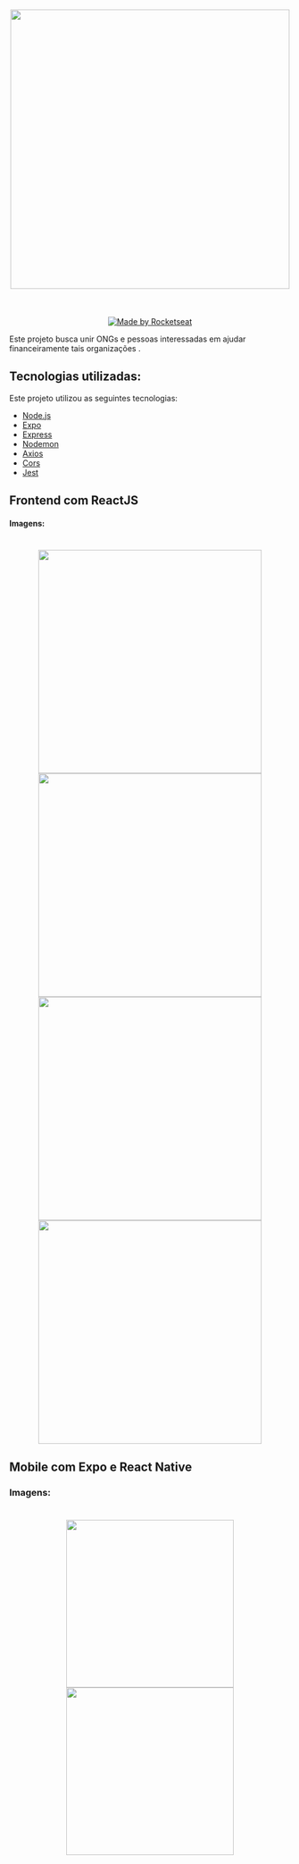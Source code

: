 <h1 align="center">
  <img src="https://user-images.githubusercontent.com/59981795/78054744-e71d6100-7358-11ea-9483-d505d3ffac80.png" width="500"/>
</h1>
<br>
<p align="center">
  <a href="https://rocketseat.com.br">
    <img alt="Made by Rocketseat" src="https://img.shields.io/badge/made%20by-Rocketseat-grey">
  </a>
</p>

Este projeto busca unir ONGs e pessoas interessadas em ajudar financeiramente tais organizações .

## Tecnologias utilizadas:

Este projeto utilizou as seguintes tecnologias:
- [Node.js](https://nodejs.org/en/)
- [Expo](https://expo.io/)
- [Express](https://expressjs.com/pt-br/)
- [Nodemon](https://www.npmjs.com/package/nodemon)
- [Axios](https://www.npmjs.com/package/axios)
- [Cors](https://www.npmjs.com/package/cors)
- [Jest](https://www.npmjs.com/package/jest)

## Frontend com ReactJS

#### Imagens:

<h1 align="center">
  <img src="https://user-images.githubusercontent.com/59981795/78056888-344f0200-735c-11ea-9643-42cb6d43192e.PNG" width="400"/>
  <img src="https://user-images.githubusercontent.com/59981795/78056921-403ac400-735c-11ea-97a3-3fb90d3299b0.PNG" width="400"/>
  <img src="https://user-images.githubusercontent.com/59981795/78056940-4a5cc280-735c-11ea-8add-c8ff437f6f87.PNG" width="400"/>
  <img src="https://user-images.githubusercontent.com/59981795/78056962-53e62a80-735c-11ea-9760-a086f81513ee.PNG" width="400"/>
</h1>

## Mobile com Expo e React Native

### Imagens:

<h1 align="center">
  <img src="https://user-images.githubusercontent.com/59981795/78057579-57c67c80-735d-11ea-872e-aba59d3ecb32.jpeg" width="300"/>
  <img src="https://user-images.githubusercontent.com/59981795/78057560-4da47e00-735d-11ea-907b-39b5325222e9.jpeg" width="300"/>
  
</h1>



